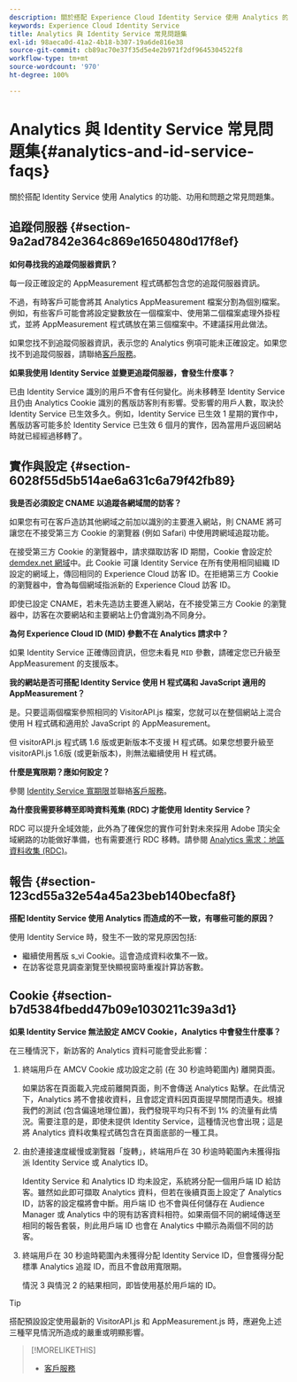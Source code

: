 ```yaml
---
description: 關於搭配 Experience Cloud Identity Service 使用 Analytics 的功能、功用和問題之常見問題集。
keywords: Experience Cloud Identity Service
title: Analytics 與 Identity Service 常見問題集
exl-id: 98aeca0d-41a2-4b18-b307-19a6de816e38
source-git-commit: cb89ac70e37f35d5e4e2b971f2df9645304522f8
workflow-type: tm+mt
source-wordcount: '970'
ht-degree: 100%

---
```


# Analytics 與 Identity Service 常見問題集{#analytics-and-id-service-faqs}

關於搭配 Identity Service 使用 Analytics 的功能、功用和問題之常見問題集。

## 追蹤伺服器 {#section-9a2ad7842e364c869e1650480d17f8ef}

**如何尋找我的追蹤伺服器資訊？**

每一段正確設定的 AppMeasurement 程式碼都包含您的追蹤伺服器資訊。

不過，有時客戶可能會將其 Analytics AppMeasurement 檔案分割為個別檔案。例如，有些客戶可能會將設定變數放在一個檔案中、使用第二個檔案處理外掛程式，並將 AppMeasurement 程式碼放在第三個檔案中。不建議採用此做法。

如果您找不到追蹤伺服器資訊，表示您的 Analytics 例項可能未正確設定。如果您找不到追蹤伺服器，請聯絡[客戶服務](https://helpx.adobe.com/tw/marketing-cloud/contact-support.html)。

**如果我使用 Identity Service 並變更追蹤伺服器，會發生什麼事？**

已由 Identity Service 識別的用戶不會有任何變化。尚未移轉至 Identity Service 且仍由 Analytics Cookie 識別的舊版訪客則有影響。受影響的用戶人數，取決於 Identity Service 已生效多久。例如，Identity Service 已生效 1 星期的實作中，舊版訪客可能多於 Identity Service 已生效 6 個月的實作，因為當用戶返回網站時就已經經過移轉了。

## 實作與設定 {#section-6028f55d5b514ae6a631c6a79f42fb89}

**我是否必須設定 CNAME 以追蹤各網域間的訪客？**

如果您有可在客戶造訪其他網域之前加以識別的主要進入網站，則 CNAME 將可讓您在不接受第三方 Cookie 的瀏覽器 (例如 Safari) 中使用跨網域追蹤功能。

在接受第三方 Cookie 的瀏覽器中，請求擷取訪客 ID 期間，Cookie 會設定於 [demdex.net 網域](https://experienceleague.adobe.com/docs/audience-manager/user-guide/reference/demdex-calls.html?lang=zh-Hant)中。此 Cookie 可讓 Identity Service 在所有使用相同組織 ID 設定的網域上，傳回相同的 Experience Cloud 訪客 ID。在拒絕第三方 Cookie 的瀏覽器中，會為每個網域指派新的 Experience Cloud 訪客 ID。

即使已設定 CNAME，若未先造訪主要進入網站，在不接受第三方 Cookie 的瀏覽器中，訪客在次要網站和主要網站上仍會識別為不同身分。

**為何 Experience Cloud ID (MID) 參數不在 Analytics 請求中？**

如果 Identity Service 正確傳回資訊，但您未看見 `MID` 參數，請確定您已升級至 AppMeasurement 的支援版本。

**我的網站是否可搭配 Identity Service 使用 H 程式碼和 JavaScript 適用的 AppMeasurement？**

是。只要這兩個檔案參照相同的 VisitorAPI.js 檔案，您就可以在整個網站上混合使用 H 程式碼和適用於 JavaScript 的 AppMeasurement。

但 visitorAPI.js 程式碼 1.6 版或更新版本不支援 H 程式碼。如果您想要升級至 visitorAPI.js 1.6版 (或更新版本)，則無法繼續使用 H 程式碼。

**什麼是寬限期？應如何設定？**

參閱 [ Identity Service 寬期限](../reference/analytics-reference/grace-period.md)並聯絡[客戶服務](https://helpx.adobe.com/tw/marketing-cloud/contact-support.html)。

**為什麼我需要移轉至即時資料蒐集 (RDC) 才能使用 Identity Service？**

RDC 可以提升全域效能，此外為了確保您的實作可針對未來採用 Adobe 頂尖全域網路的功能做好準備，也有需要進行 RDC 移轉。請參閱 [Analytics 需求：地區資料收集 (RDC)](../reference/requirements.md#section-7d04bb013bc84a25bae3b148bc0ca25f)。

## 報告 {#section-123cd55a32e54a45a23beb140becfa8f}

**搭配 Identity Service 使用 Analytics 而造成的不一致，有哪些可能的原因？**

使用 Identity Service 時，發生不一致的常見原因包括:

* 繼續使用舊版 s_vi Cookie。這會造成資料收集不一致。
* 在訪客從意見調查瀏覽至快顯視窗時重複計算訪客數。

## Cookie {#section-b7d5384fbedd47b09e1030211c39a3d1}

**如果 Identity Service 無法設定 AMCV Cookie，Analytics 中會發生什麼事？**

在三種情況下，新訪客的 Analytics 資料可能會受此影響：

1. 終端用戶在 AMCV Cookie 成功設定之前 (在 30 秒逾時範圍內) 離開頁面。

   如果訪客在頁面載入完成前離開頁面，則不會傳送 Analytics 點擊。在此情況下，Analytics 將不會接收資料，且會認定資料因頁面提早關閉而遺失。根據我們的測試 (包含偏遠地理位置)，我們發現平均只有不到 1% 的流量有此情況。需要注意的是，即使未提供 Identity Service，這種情況也會出現；這是將 Analytics 資料收集程式碼包含在頁面底部的一種工具。

1. 由於連接速度緩慢或瀏覽器「旋轉」，終端用戶在 30 秒逾時範圍內未獲得指派 Identity Service 或 Analytics ID。

   Identity Service 和 Analytics ID 均未設定，系統將分配一個用戶端 ID 給訪客。雖然如此即可擷取 Analytics 資料，但若在後續頁面上設定了 Analytics ID，訪客的設定檔將會中斷。用戶端 ID 也不會與任何儲存在 Audience Manager 或 Analytics 中的現有訪客資料相符。如果兩個不同的網域傳送至相同的報告套裝，則此用戶端 ID 也會在 Analytics 中顯示為兩個不同的訪客。

1. 終端用戶在 30 秒逾時範圍內未獲得分配 Identity Service ID，但會獲得分配標準 Analytics 追蹤 ID，而且不會啟用寬限期。

   情況 3 與情況 2 的結果相同，即皆使用基於用戶端的 ID。

>[!TIP]
>
>搭配預設設定使用最新的 VisitorAPI.js 和 AppMeasurement.js 時，應避免上述三種罕見情況所造成的嚴重或明顯影響。

>[!MORELIKETHIS]
>
>* [客戶服務](https://helpx.adobe.com/tw/marketing-cloud/contact-support.html)

